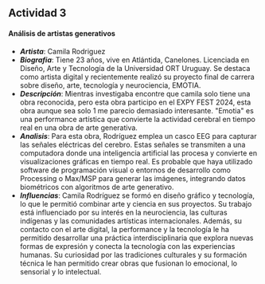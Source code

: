 ## Actividad 3
#### Análisis de artistas generativos

- ***Artista***: Camila Rodriguez
- ***Biografia***: Tiene 23 años, vive en Atlántida, Canelones. Licenciada en Diseño, Arte y Tecnología de la Universidad ORT Uruguay. Se destaca como artista digital y recientemente realizó su proyecto final de carrera sobre diseño, arte, tecnología y neurociencia, EMOTIA.
- ***Descripción***: Mientras investigaba encontre que camila solo tiene una obra reconocida, pero esta obra participo en el EXPY FEST 2024, esta obra aunque sea solo 1 me parecio demasiado interesante. "Emotia" es una performance artística que convierte la actividad cerebral en tiempo real en una obra de arte generativa.
- ***Analisis***: Para esta obra, Rodríguez emplea un casco EEG para capturar las señales eléctricas del cerebro. Estas señales se transmiten a una computadora donde una inteligencia artificial las procesa y convierte en visualizaciones gráficas en tiempo real. Es probable que haya utilizado software de programación visual o entornos de desarrollo como Processing o Max/MSP para generar las imágenes, integrando datos biométricos con algoritmos de arte generativo.
- ***Influencias***: Camila Rodríguez se formó en diseño gráfico y tecnología, lo que le permitió combinar arte y ciencia en sus proyectos. Su trabajo está influenciado por su interés en la neurociencia, las culturas indígenas y las comunidades artísticas internacionales. Además, su contacto con el arte digital, la performance y la tecnología le ha permitido desarrollar una práctica interdisciplinaria que explora nuevas formas de expresión y conecta la tecnología con las experiencias humanas. Su curiosidad por las tradiciones culturales y su formación técnica le han permitido crear obras que fusionan lo emocional, lo sensorial y lo intelectual.








